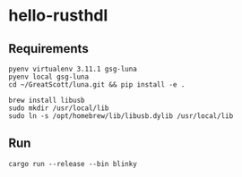 # hello-rusthdl

## Requirements

    pyenv virtualenv 3.11.1 gsg-luna
    pyenv local gsg-luna
    cd ~/GreatScott/luna.git && pip install -e .

    brew install libusb
    sudo mkdir /usr/local/lib
    sudo ln -s /opt/homebrew/lib/libusb.dylib /usr/local/lib

## Run

    cargo run --release --bin blinky

